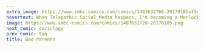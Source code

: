 ```yaml
---
extra_image: https://www.smbc-comics.com/comics/1483632766-20170105after.png
hovertext: When Telepathic Social Media happens, I'm becoming a Morlock.
image: https://www.smbc-comics.com/comics/1483632720-20170105.png
next_comic: sociology
prev_comic: tag
title: Bad Parents
---
```


